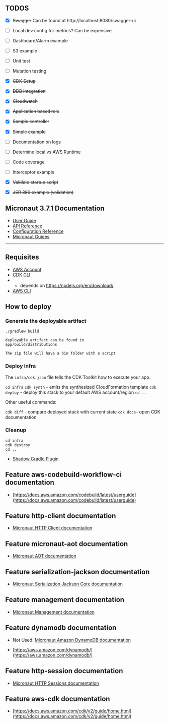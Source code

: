 ## TODOS

- [X] ~~Swagger~~  Can be found at http://localhost:8080/swagger-ui
- [ ] Local dev config for metrics? Can be expensive
- [ ] Dashboard/Alarm example
- [ ] S3 example
- [ ] Unit test
- [ ] Mutation testing
- [X] ~~CDK Setup~~  
- [X] ~~DDB Integration~~
- [X] ~~Cloudwatch~~
- [x] ~~Application based role~~
- [x] ~~Sample controller~~
- [x] ~~Simple example~~
- [ ] Documentation on logs
- [ ] Determine local vs AWS Runtime
- [ ] Code coverage
- [ ] Interceptor example
- [X] ~~Validate startup script~~
- [X] ~~JSR 380 example (validation)~~


## Micronaut 3.7.1 Documentation

- [User Guide](https://docs.micronaut.io/3.7.1/guide/index.html)
- [API Reference](https://docs.micronaut.io/3.7.1/api/index.html)
- [Configuration Reference](https://docs.micronaut.io/3.7.1/guide/configurationreference.html)
- [Micronaut Guides](https://guides.micronaut.io/index.html)
---

## Requisites

- [AWS Account](https://aws.amazon.com/free/)
- [CDK CLI](https://docs.aws.amazon.com/cdk/v2/guide/cli.html)
- - depends on https://nodejs.org/en/download/
- [AWS CLI](https://aws.amazon.com/cli/)

## How to deploy

### Generate the deployable artifact

```
./gradlew build

deployable artifact can be found in 
app/build/distributions

The zip file will have a bin folder with a script

```

### Deploy Infra

The `infra/cdk.json` file tells the CDK Toolkit how to execute your app.

`cd infra`
`cdk synth` - emits the synthesized CloudFormation template
`cdk deploy` - deploy this stack to your default AWS account/region
`cd ..`

Other useful commands:

`cdk diff` - compare deployed stack with current state
`cdk docs`- open CDK documentation

### Cleanup

```
cd infra
cdk destroy
cd ..
```


- [Shadow Gradle Plugin](https://plugins.gradle.org/plugin/com.github.johnrengelman.shadow)
## Feature aws-codebuild-workflow-ci documentation

- [https://docs.aws.amazon.com/codebuild/latest/userguide](https://docs.aws.amazon.com/codebuild/latest/userguide)


## Feature http-client documentation

- [Micronaut HTTP Client documentation](https://docs.micronaut.io/latest/guide/index.html#httpClient)


## Feature micronaut-aot documentation

- [Micronaut AOT documentation](https://micronaut-projects.github.io/micronaut-aot/latest/guide/)


## Feature serialization-jackson documentation

- [Micronaut Serialization Jackson Core documentation](https://micronaut-projects.github.io/micronaut-serialization/latest/guide/)


## Feature management documentation

- [Micronaut Management documentation](https://docs.micronaut.io/latest/guide/index.html#management)


## Feature dynamodb documentation
  
- Not Used: [Micronaut Amazon DynamoDB documentation](https://micronaut-projects.github.io/micronaut-aws/latest/guide/#dynamodb)

- [https://aws.amazon.com/dynamodb/](https://aws.amazon.com/dynamodb/)


## Feature http-session documentation

- [Micronaut HTTP Sessions documentation](https://docs.micronaut.io/latest/guide/index.html#sessions)


## Feature aws-cdk documentation

- [https://docs.aws.amazon.com/cdk/v2/guide/home.html](https://docs.aws.amazon.com/cdk/v2/guide/home.html)


